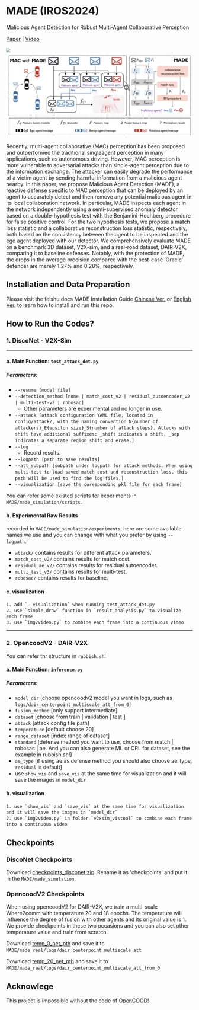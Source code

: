 # MADE (IROS2024)

Malicious Agent Detection for Robust Multi-Agent Collaborative Perception

[Paper](https://arxiv.org/abs/2310.11901) | [Video](https://youtu.be/EmqhmzEQ0Y0?si=cGPx6TGaFasKTCbA) 

<img src="https://github.com/shengyin1224/MADE/blob/main/images/%E9%98%B2%E5%BE%A1%E6%95%88%E6%9E%9C-origin.gif?raw=true" style="zoom:67%;" />

<img src="./images/pipeline-of-made.png" style="zoom:67%;" />

Recently, multi-agent collaborative (MAC) perception has been proposed and outperformed the traditional singleagent perception in many applications, such as autonomous driving. However, MAC perception is more vulnerable to adversarial attacks than single-agent perception due to the information exchange. The attacker can easily degrade the performance of a victim agent by sending harmful information from a malicious agent nearby. In this paper, we propose Malicious Agent Detection (MADE), a reactive defense specific to MAC perception that can be deployed by an agent to accurately detect and then remove any potential malicious agent in its local collaboration network. In particular, MADE inspects each agent in the network independently using a semi-supervised anomaly detector based on a double-hypothesis test with the Benjamini-Hochberg procedure for false positive control. For the two hypothesis tests, we propose a match loss statistic and a collaborative reconstruction loss statistic, respectively, both based on the consistency between the agent to be inspected and the ego agent deployed with our detector. We comprehensively evaluate MADE on a benchmark 3D dataset, V2X-sim, and a real-road dataset, DAIR-V2X, comparing it to baseline defenses. Notably, with the protection of MADE, the drops in the average precision compared with the best-case ‘Oracle’ defender are merely 1.27% and 0.28%, respectively.

## Installation and Data Preparation

Please visit the feishu docs MADE Installation Guide [Chinese Ver.](https://udtkdfu8mk.feishu.cn/wiki/Iz0zwkoMMiYkeAkehiVcaUYPndg?from=from_copylink) or [English Ver.](https://udtkdfu8mk.feishu.cn/wiki/JWYgwvKNciJS6lk55imcPuwZnqh?from=from_copylink) to learn how to install and run this repo. 

## How to Run the Codes?

### 1. DiscoNet - V2X-Sim 

---

#### a. Main Function: `test_attack_det.py`

##### Parameters:
- `--resume [model file]`
- `--detection_method [none | match_cost_v2 | residual_autoencoder_v2 | multi-test-v2 | robosac]`
    - Other parameters are experimental and no longer in use.
- `--attack [attack configuration YAML file, located in config/attack/, with the naming convention N{number of attackers}_E{epsilon size}_S{number of attack steps}. Attacks with shift have additional suffixes: _shift indicates a shift, _sep indicates a separate region shift and erase.]`
- `--log` 
    - Record results.
- `--logpath [path to save results]`
- `--att_subpath [subpath under logpath for attack methods. When using multi-test to load saved match cost and reconstruction loss, this path will be used to find the log files.]`
- `--visualization [save the coresponding pkl file for each frame]`

You can refer some existed scripts for experiments in `MADE/made_simulation/scripts`.

#### b. **Experimental Raw Results** 

recorded in `MADE/made_simulation/experiments`, here are some available names we use and you can change with what you prefer by using `--logpath`.

- `attack/` contains results for different attack parameters.
- `match_cost_v2/` contains results for match cost.
- `residual_ae_v2/` contains results for residual autoencoder.
- `multi_test_v3/` contains results for multi-test.
- `robosac/` contains results for baseline.

#### c. visualization

 	1. add `--visualization` when running test_attack_det.py
 	2. use `simple_draw` function in `result_analysis.py` to visualize each frame
 	3. use `img2video.py` to combine each frame into a continuous video

---

### 2. OpencoodV2 - DAIR-V2X

You can refer thr structure in `rubbish.sh`!

#### a. Main Function: `inference.py`

##### Parameters:

- `model_dir` [choose opencoodv2 model you want in logs, such as `logs/dair_centerpoint_multiscale_att_from_0`]
- `fusion_method` [only support intermediate]
- `dataset` [choose from train | validation | test ]
- `attack` [attack config file path]
- `temperature` [default choose 20]
- `range_dataset` [index range of dataset]
- `standard` [defense method you want to use, choose from match | robosac | ae. And you can also generate ML or CRL for dataset, see the example in rubbish.sh!]
- `ae_type` [if using ae as defense method you should also choose ae_type, `residual` is default]
- use `show_vis` and `save_vis` at the same time for visualization and it will save the images in `model_dir`

#### b. visualization

 	1. use `show_vis` and `save_vis` at the same time for visualization and it will save the images in `model_dir`
 	2. use `img2video.py` in folder `v2xsim_vistool` to combine each frame into a continuous video

## Checkpoints

### DiscoNet Checkpoints

Download [checkpoints_disconet.zip](https://drive.google.com/file/d/1TamrHNcIWz-IgQmvjXmw5JrCfMINvO5U/view?usp=sharing). Rename it as 'checkpoints' and put it in the  `MADE/made_simulation`.

### OpencoodV2 Checkpoints

When using opencoodV2 for DAIR-V2X, we train a multi-scale Where2comm with temperature 20 and 18 epochs. The temperature will influence the  degree of fusion with other agents and its original value is 1. We provide checkpoints in these two occasions and you can also set other temperature value and train from scratch.

Download [temp_0_net_pth](https://drive.google.com/file/d/1FF9Te3-RpfQo0XAnGyIHzyhUOPkvNPr5/view?usp=sharing) and save it to `MADE/made_real/logs/dair_centerpoint_multiscale_att`

Download [temp_20_net_pth](https://drive.google.com/file/d/1ras2T5-rqO7qgKZqdRMOCWMcwYfd76d3/view?usp=sharing) and save it to `MADE/made_real/logs/dair_centerpoint_multiscale_att_from_0`

## Acknowlege

This project is impossible without the code of [OpenCOOD](https://github.com/DerrickXuNu/OpenCOOD)! 

 
